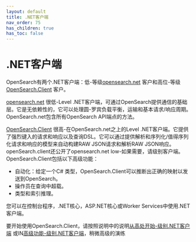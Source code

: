 ```yaml
---
layout: default
title: .NET客户端
nav_order: 75
has_children: true
has_toc: false
---
```


# .NET客户端

OpenSearch有两个.NET客户端：低-等级[opensearch.net]({{site.url}}{{site.baseurl}}/clients/OpenSearch-dot-net/) 客户和高位-等级[OpenSearch.Client]({{site.url}}{{site.baseurl}}/clients/OSC-dot-net/) 客户。

[opensearch.net]({{site.url}}{{site.baseurl}}/clients/OpenSearch-dot-net/) 很低-Level .NET客户端，可通过OpenSearch提供通信的基础层。它是无依赖性的，它可以处理圆-罗宾负载平衡，运输和基本请求/响应周期。OpenSearch.net包含所有OpenSearch API端点的方法。

[OpenSearch.Client]({{site.url}}{{site.baseurl}}/clients/OSC-dot-net/) 很高-在OpenSearch.net之上的Level .NET客户端。它提供了强烈键入的请求和响应以及查询DSL。它可以通过提供解析和序列化/值得序列化请求和响应的模型来自动构建RAW JSON请求和解析RAW JSON响应。openSearch.client还公开了opensearch.net low-如果需要，请级别客户端。OpenSearch.Client包括以下高级功能：

- 自动化：给定一个C# 类型，OpenSearch.Client可以推断出正确的映射以发送到OpenSearch。
- 操作员在查询中超载。
- 类型和索引推理。

您可以在控制台程序，.NET核心，ASP.NET核心或Worker Services中使用.NET客户端。

要开始使用OpenSearch.Client，请按照说明中的说明[从高处开始-级别.NET客户端]({{site.url}}{{site.baseurl}}/clients/OSC-dot-net#installing-opensearchclient) 或IN[高级功能-级别.NET客户端]({{site.url}}{{site.baseurl}}/clients/OSC-example)，稍微高级的演练

